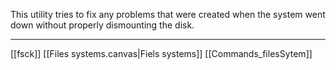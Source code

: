 This utility tries to fix any problems that were created when the system went down without properly dismounting the disk.

---
[[fsck]]  [[Files systems.canvas|Fiels systems]] [[Commands_filesSytem]]